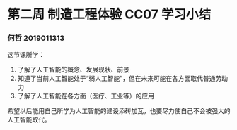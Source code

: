 # 第二周 制造工程体验 CC07 学习小结

### 何哲 2019011313

这节课所学：

1. 了解了人工智能的概念、发展现状、前景
2. 知道了当前人工智能处于“弱人工智能”，但在未来可能在各方面取代普通劳动力
3. 了解了人工智能在各方面（医疗、工业等）的应用

希望以后能用自己所学为人工智能的建设添砖加瓦，也要尽力使自己不会被强大的人工智能取代。